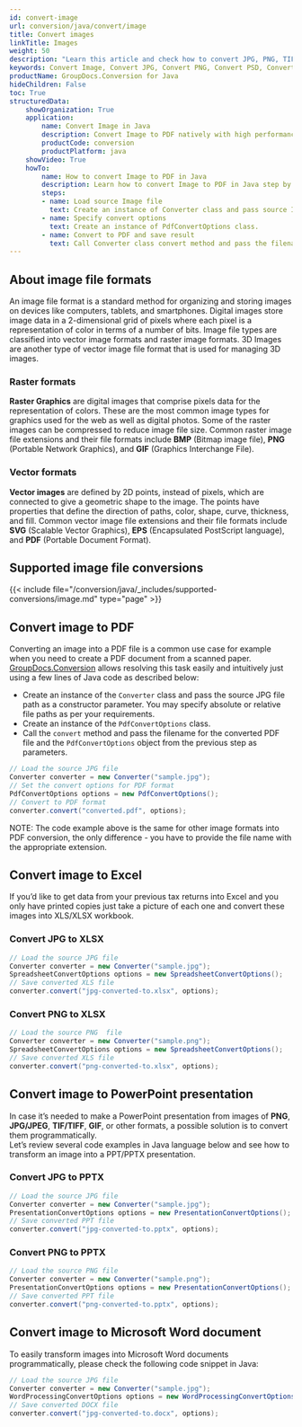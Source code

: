 ```yaml
---
id: convert-image
url: conversion/java/convert/image
title: Convert images
linkTitle: Images
weight: 50
description: "Learn this article and check how to convert JPG, PNG, TIFF and other images into various file formats with several lines of Java code"
keywords: Convert Image, Convert JPG, Convert PNG, Convert PSD, Convert TIFF
productName: GroupDocs.Conversion for Java
hideChildren: False
toc: True
structuredData:
    showOrganization: True
    application:    
        name: Convert Image in Java    
        description: Convert Image to PDF natively with high performance using Java language and GroupDocs.Conversion for Java APIs
        productCode: conversion
        productPlatform: java 
    showVideo: True
    howTo:
        name: How to convert Image to PDF in Java 
        description: Learn how to convert Image to PDF in Java step by step
        steps:
        - name: Load source Image file 
          text: Create an instance of Converter class and pass source Image file path as a constructor parameter. You may specify absolute or relative file path as per your requirements. 
        - name: Specify convert options 
          text: Create an instance of PdfConvertOptions class.
        - name: Convert to PDF and save result 
          text: Call Converter class convert method and pass the filename for the converted PDF file and the PdfConvertOptions object from the previous step as parameters.
---
```


## About image file formats

An image file format is a standard method for organizing and storing images on devices like computers, tablets, and smartphones. Digital images store image data in a 2-dimensional grid of pixels where each pixel is a representation of color in terms of a number of bits. Image file types are classified into vector image formats and raster image formats. 3D Images are another type of vector image file format that is used for managing 3D images.

### Raster formats

**Raster Graphics** are digital images that comprise pixels data for the representation of colors. These are the most common image types for graphics used for the web as well as digital photos. Some of the raster images can be compressed to reduce image file size. Common raster image file extensions and their file formats include **BMP** (Bitmap image file), **PNG** (Portable Network Graphics), and **GIF** (Graphics Interchange File).

### Vector formats

**Vector images** are defined by 2D points, instead of pixels, which are connected to give a geometric shape to the image. The points have properties that define the direction of paths, color, shape, curve, thickness, and fill. Common vector image file extensions and their file formats include **SVG** (Scalable Vector Graphics), **EPS** (Encapsulated PostScript language), and **PDF** (Portable Document Format).

## Supported image file conversions

{{< include file="/conversion/java/_includes/supported-conversions/image.md" type="page" >}}

## Convert image to PDF

Converting an image into a PDF file is a common use case for example when you need to create a PDF document from a scanned paper. [GroupDocs.Conversion](https://products.groupdocs.com/conversion/java) allows resolving this task easily and intuitively just using a few lines of Java code as described below:

- Create an instance of the `Converter` class and pass the source JPG file path as a constructor parameter. You may specify absolute or relative file paths as per your requirements.
- Create an instance of the `PdfConvertOptions` class.
- Call the `convert` method and pass the filename for the converted PDF file and the `PdfConvertOptions` object from the previous step as parameters.

```java
// Load the source JPG file
Converter converter = new Converter("sample.jpg");
// Set the convert options for PDF format
PdfConvertOptions options = new PdfConvertOptions();
// Convert to PDF format
converter.convert("converted.pdf", options);
```

NOTE: The code example above is the same for other image formats into PDF conversion, the only difference - you have to provide the file name with the appropriate extension.

## Convert image to Excel

If you’d like to get data from your previous tax returns into Excel and you only have printed copies just take a picture of each one and convert these images into XLS/XLSX workbook.

### Convert JPG to XLSX

```java
// Load the source JPG file
Converter converter = new Converter("sample.jpg");
SpreadsheetConvertOptions options = new SpreadsheetConvertOptions();
// Save converted XLS file
converter.convert("jpg-converted-to.xlsx", options);
```

### Convert PNG to XLSX

```java
// Load the source PNG  file
Converter converter = new Converter("sample.png");
SpreadsheetConvertOptions options = new SpreadsheetConvertOptions();
// Save converted XLS file
converter.convert("png-converted-to.xlsx", options);
```

## Convert image to PowerPoint presentation

In case it’s needed to make a PowerPoint presentation from images of **PNG**, **JPG/JPEG**, **TIF/TIFF**, **GIF**, or other formats, a possible solution is to convert them programmatically.  
Let’s review several code examples in Java language below and see how to transform an image into a PPT/PPTX presentation.

### Convert JPG to PPTX

```java
// Load the source JPG file
Converter converter = new Converter("sample.jpg");
PresentationConvertOptions options = new PresentationConvertOptions();
// Save converted PPT file  
converter.convert("jpg-converted-to.pptx", options);
```

### Convert PNG to PPTX

```java
// Load the source PNG file
Converter converter = new Converter("sample.png");
PresentationConvertOptions options = new PresentationConvertOptions();
// Save converted PPT file
converter.convert("png-converted-to.pptx", options);
```

## Convert image to Microsoft Word document

To easily transform images into Microsoft Word documents programmatically, please check the following code snippet in Java:

```java
// Load the source JPG file
Converter converter = new Converter("sample.jpg");
WordProcessingConvertOptions options = new WordProcessingConvertOptions();
// Save converted DOCX file
converter.convert("jpg-converted-to.docx", options);
```
